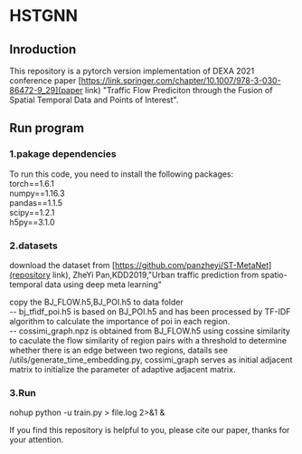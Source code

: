 # HSTGNN

## Inroduction 

This repository is a pytorch version implementation of DEXA 2021 conference paper [https://link.springer.com/chapter/10.1007/978-3-030-86472-9_29](paper link)
"Traffic Flow Prediciton through the Fusion of Spatial Temporal Data and Points of Interest".  

## Run program

### 1.pakage dependencies  
   To run this code, you need to install the following packages:  
   torch==1.6.1    
   numpy==1.16.3  
   pandas==1.1.5  
   scipy==1.2.1  
   h5py==3.1.0  

### 2.datasets  
   download the dataset from [https://github.com/panzheyi/ST-MetaNet](repository link), 
   ZheYi Pan,KDD2019,"Urban traffic prediction from spatio-temporal data using deep meta learning"  

copy the BJ_FLOW.h5,BJ_POI.h5 to data folder    
-- bj_tfidf_poi.h5 is based on BJ_POI.h5 and  has been processed by TF-IDF algorithm to calculate the importance of poi in each region.  
-- cossimi_graph.npz is obtained from BJ_FLOW.h5 using cossine similarity to caculate the flow similarity of region pairs with a threshold to determine
whether there is an edge between two regions, datails see /utils/generate_time_embedding.py, cossimi_graph serves as initial adjacent matrix to initialize the parameter of 
adaptive adjacent matrix.

### 3.Run  
nohup python -u train.py > file.log 2>&1 &  

If you find this repository is helpful to you, please cite our paper, thanks for your attention.
